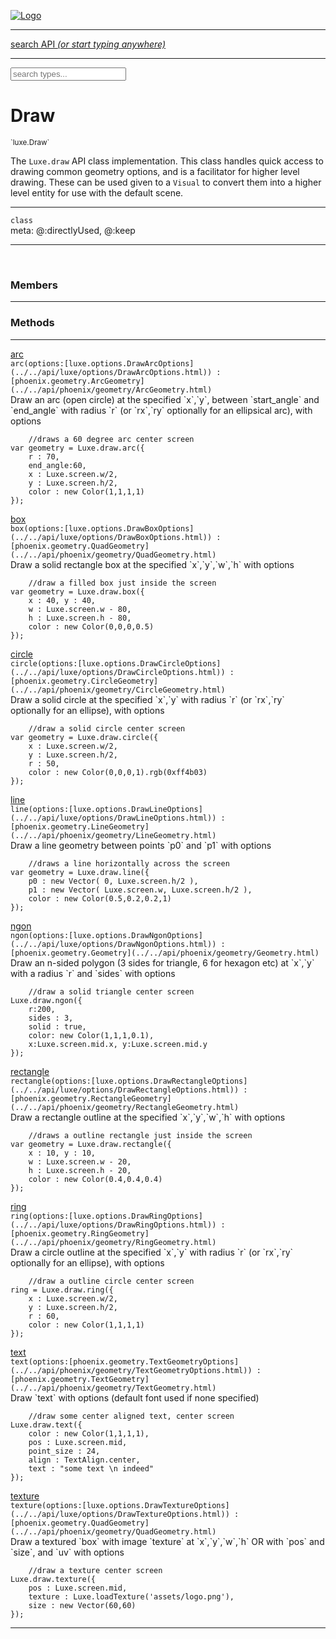 
[![Logo](../../images/logo.png)](../../api/index.html)

<hr/>
<a href="#" id="search_bar" onclick="return;"><div> search API <em>(or start typing anywhere)</em> </div></a>
<hr/>

<script src="../../js/omnibar.js"> </script>
<link rel="stylesheet" type="text/css" href="../../css/omnibar.css" media="all">

<div id="omnibar"> <a href="#" onclick="return" id="omnibar_close"></a> <input id="omnibar_text" type="text" placeholder="search types..."></input></div>
<script  id="typelist" data-relpath="../../" data-types="Luxe,luxe.AppConfig,luxe.Audio,luxe.Camera,luxe.Color,luxe.ColorHSL,luxe.ColorHSV,luxe.Component,luxe.Core,luxe.Cursor,luxe.Debug,luxe.Draw,luxe.EmitHandler,luxe.Emitter,luxe.Entity,luxe.Events,luxe.Game,luxe.GamepadEvent,luxe.GamepadEventType,luxe.HandlerList,luxe.ID,luxe.IO,luxe.Input,luxe.InputEvent,luxe.InputType,luxe.InteractState,luxe.Key,luxe.KeyEvent,luxe.Log,luxe.Matrix,luxe.ModState,luxe.MouseButton,luxe.MouseEvent,luxe.NineSlice,luxe.Objects,luxe.Physics,luxe.PhysicsEngine,luxe.ProjectionType,luxe.Quaternion,luxe.Rectangle,luxe.Scan,luxe.Scene,luxe.Screen,luxe.SizeMode,luxe.Sound,luxe.Sprite,luxe.Tag,luxe.Text,luxe.TextAlign,luxe.TextEvent,luxe.TextEventType,luxe.Timer,luxe.TouchEvent,luxe.Transform,luxe.Vec,luxe.Vector,luxe.Visual,luxe.WindowEvent,luxe.WindowEventData,luxe.WindowEventType,luxe._Emitter.EmitNode,luxe._Events.EventConnection,luxe._Events.EventObject,luxe._Input.MouseButton_Impl_,luxe._NineSlice.Slice,luxe.components.Components,luxe.debug.BatcherDebugView,luxe.debug.DebugInspectorOptions,luxe.debug.DebugView,luxe.debug.Inspector,luxe.debug.ProfilerDebugView,luxe.debug.RenderStats,luxe.debug.StatsDebugView,luxe.debug.TraceDebugView,luxe.debug._ProfilerDebugView.ProfilerBar,luxe.debug._ProfilerDebugView.ProfilerValue,luxe.macros.BuildVersion,luxe.options.BatcherOptions,luxe.options.BitmapFontOptions,luxe.options.CameraOptions,luxe.options.CircleGeometryOptions,luxe.options.ColorOptions,luxe.options.ComponentOptions,luxe.options.DrawArcOptions,luxe.options.DrawBoxOptions,luxe.options.DrawCircleOptions,luxe.options.DrawLineOptions,luxe.options.DrawNgonOptions,luxe.options.DrawPlaneOptions,luxe.options.DrawRectangleOptions,luxe.options.DrawRingOptions,luxe.options.DrawTextureOptions,luxe.options.EntityOptions,luxe.options.GeometryOptions,luxe.options.LineGeometryOptions,luxe.options.LuxeCameraOptions,luxe.options.NineSliceOptions,luxe.options.PlaneGeometryOptions,luxe.options.QuadGeometryOptions,luxe.options.RectangleGeometryOptions,luxe.options.RenderProperties,luxe.options.SpriteOptions,luxe.options.TextOptions,luxe.options.TransformProperties,luxe.options.VisualOptions,luxe.options._DrawOptions.DrawOptions,luxe.options._FontOptions.FontOptions,luxe.resource.DataResource,luxe.resource.JSONResource,luxe.resource.Resource,luxe.resource.ResourceStats,luxe.resource.ResourceType,luxe.resource.Resources,luxe.resource.SoundResource,luxe.resource.TextResource,luxe.resource._Resource.ResourceType_Impl_,luxe.structural.BalancedBST,luxe.structural.BalancedBSTNode,luxe.structural.BalancedBSTTraverseMethod,luxe.structural.OrderedMap,luxe.structural.OrderedMapIterator,luxe.structural._BalancedBST.NodeColor,luxe.tween.Actuate,luxe.tween.BezierPath,luxe.tween.ComponentPath,luxe.tween.IComponentPath,luxe.tween.LinearPath,luxe.tween.MotionPath,luxe.tween.ObjectHash,luxe.tween.RotationPath,luxe.tween._Actuate.TweenTimer,luxe.tween.actuators.GenericActuator,luxe.tween.actuators.IGenericActuator,luxe.tween.actuators.MethodActuator,luxe.tween.actuators.MotionPathActuator,luxe.tween.actuators.PropertyDetails,luxe.tween.actuators.PropertyPathDetails,luxe.tween.actuators.SimpleActuator,luxe.tween.easing.IEasing,luxe.tween.easing.Quad,luxe.tween.easing.QuadEaseIn,luxe.tween.easing.QuadEaseInOut,luxe.tween.easing.QuadEaseOut,luxe.utils.GeometryUtils,luxe.utils.Maths,luxe.utils.Random,luxe.utils.Utils,luxe.utils.unifill.CodePoint,luxe.utils.unifill.CodePointIter,luxe.utils.unifill.Exception,luxe.utils.unifill.InternalEncoding,luxe.utils.unifill.InternalEncodingIter,luxe.utils.unifill.Unicode,luxe.utils.unifill.Unifill,luxe.utils.unifill.Utf,luxe.utils.unifill.Utf8,luxe.utils.unifill._CodePoint.CodePoint_Impl_,luxe.utils.unifill._InternalEncoding.UtfX,luxe.utils.unifill._Utf8.StringU8,luxe.utils.unifill._Utf8.StringU8_Impl_,luxe.utils.unifill._Utf8.Utf8Impl,phoenix.BatchGroup,phoenix.BatchState,phoenix.Batcher,phoenix.BatcherKey,phoenix.BitmapFont,phoenix.BlendEquation,phoenix.BlendMode,phoenix.Camera,phoenix.Character,phoenix.Circle,phoenix.ClampType,phoenix.Color,phoenix.ColorHSL,phoenix.ColorHSV,phoenix.ComponentOrder,phoenix.FOVType,phoenix.FilterType,phoenix.FontInfo,phoenix.Matrix,phoenix.MatrixTransform,phoenix.PrimitiveType,phoenix.ProjectionType,phoenix.Quaternion,phoenix.Ray,phoenix.Rectangle,phoenix.RenderPath,phoenix.RenderState,phoenix.RenderTexture,phoenix.Renderer,phoenix.RendererStats,phoenix.Shader,phoenix.Spatial,phoenix.TextAlign,phoenix.Texture,phoenix.Transform,phoenix.Uniform,phoenix.UniformType,phoenix.Vec,phoenix.Vector,phoenix._Batcher.BlendEquation_Impl_,phoenix._Batcher.BlendMode_Impl_,phoenix._Batcher.PrimitiveType_Impl_,phoenix._BitmapFont.Parser,phoenix._BitmapFont.TextAlign_Impl_,phoenix._Renderer.DefaultShader,phoenix._Renderer.DefaultShaders,phoenix._Shader.Location,phoenix._Shader.UniformType_Impl_,phoenix._Vector.ComponentOrder_Impl_,phoenix._Vector.Vec_Impl_,phoenix.geometry.ArcGeometry,phoenix.geometry.CircleGeometry,phoenix.geometry.CompositeGeometry,phoenix.geometry.EvTextGeometry,phoenix.geometry.Geometry,phoenix.geometry.GeometryKey,phoenix.geometry.GeometryState,phoenix.geometry.LineGeometry,phoenix.geometry.PackedQuad,phoenix.geometry.PackedQuadOptions,phoenix.geometry.PlaneGeometry,phoenix.geometry.QuadGeometry,phoenix.geometry.QuadPackGeometry,phoenix.geometry.RectangleGeometry,phoenix.geometry.RingGeometry,phoenix.geometry.TextGeometry,phoenix.geometry.TextGeometryOptions,phoenix.geometry.TextureCoord,phoenix.geometry.TextureCoordSet,phoenix.geometry.Vertex,phoenix.geometry._TextGeometry.EvTextGeometry_Impl_,phoenix.utils.Rendering"></script>


<h1>Draw</h1>
<small>`luxe.Draw`</small>

The `Luxe.draw` API class implementation.
    This class handles quick access to drawing common geometry options,
    and is a facilitator for higher level drawing. These can be used given to a `Visual` to convert
    them into a higher level entity for use with the default scene.

<hr/>

`class`<br/><span class="meta">
meta: @:directlyUsed, @:keep</span>

<hr/>


&nbsp;
&nbsp;




<h3>Members</h3> <hr/>


<h3>Methods</h3> <hr/><span class="method apipage">
            <a name="arc"><a class="lift" href="#arc">arc</a></a><div class="clear"></div>
            <code class="signature apipage">arc(options:[luxe.options.DrawArcOptions](../../api/luxe/options/DrawArcOptions.html)<span></span>) : [phoenix.geometry.ArcGeometry](../../api/phoenix/geometry/ArcGeometry.html)</code><br/><span class="small_desc_flat">Draw an arc (open circle) at the specified `x`,`y`, between `start_angle` and `end_angle` with radius `r` (or `rx`,`ry` optionally for an ellipsical arc), with options</span>

```
    //draws a 60 degree arc center screen
var geometry = Luxe.draw.arc({
    r : 70,
    end_angle:60,
    x : Luxe.screen.w/2,
    y : Luxe.screen.h/2,
    color : new Color(1,1,1,1)
});
```
</span>
<span class="method apipage">
            <a name="box"><a class="lift" href="#box">box</a></a><div class="clear"></div>
            <code class="signature apipage">box(options:[luxe.options.DrawBoxOptions](../../api/luxe/options/DrawBoxOptions.html)<span></span>) : [phoenix.geometry.QuadGeometry](../../api/phoenix/geometry/QuadGeometry.html)</code><br/><span class="small_desc_flat">Draw a solid rectangle box at the specified `x`,`y`,`w`,`h` with options</span>

```
    //draw a filled box just inside the screen
var geometry = Luxe.draw.box({
    x : 40, y : 40,
    w : Luxe.screen.w - 80,
    h : Luxe.screen.h - 80,
    color : new Color(0,0,0,0.5)
});
```
</span>
<span class="method apipage">
            <a name="circle"><a class="lift" href="#circle">circle</a></a><div class="clear"></div>
            <code class="signature apipage">circle(options:[luxe.options.DrawCircleOptions](../../api/luxe/options/DrawCircleOptions.html)<span></span>) : [phoenix.geometry.CircleGeometry](../../api/phoenix/geometry/CircleGeometry.html)</code><br/><span class="small_desc_flat">Draw a solid circle at the specified `x`,`y` with radius `r` (or `rx`,`ry` optionally for an ellipse), with options</span>

```
    //draw a solid circle center screen
var geometry = Luxe.draw.circle({
    x : Luxe.screen.w/2,
    y : Luxe.screen.h/2,
    r : 50,
    color : new Color(0,0,0,1).rgb(0xff4b03)
});
```
</span>
<span class="method apipage">
            <a name="line"><a class="lift" href="#line">line</a></a><div class="clear"></div>
            <code class="signature apipage">line(options:[luxe.options.DrawLineOptions](../../api/luxe/options/DrawLineOptions.html)<span></span>) : [phoenix.geometry.LineGeometry](../../api/phoenix/geometry/LineGeometry.html)</code><br/><span class="small_desc_flat">Draw a line geometry between points `p0` and `p1` with options</span>

```
    //draws a line horizontally across the screen
var geometry = Luxe.draw.line({
    p0 : new Vector( 0, Luxe.screen.h/2 ),
    p1 : new Vector( Luxe.screen.w, Luxe.screen.h/2 ),
    color : new Color(0.5,0.2,0.2,1)
});
```
</span>
<span class="method apipage">
            <a name="ngon"><a class="lift" href="#ngon">ngon</a></a><div class="clear"></div>
            <code class="signature apipage">ngon(options:[luxe.options.DrawNgonOptions](../../api/luxe/options/DrawNgonOptions.html)<span></span>) : [phoenix.geometry.Geometry](../../api/phoenix/geometry/Geometry.html)</code><br/><span class="small_desc_flat">Draw an n-sided polygon (3 sides for triangle, 6 for hexagon etc) at `x`,`y` with a radius `r` and `sides` with options</span>

```
    //draw a solid triangle center screen
Luxe.draw.ngon({
    r:200,
    sides : 3,
    solid : true,
    color: new Color(1,1,1,0.1),
    x:Luxe.screen.mid.x, y:Luxe.screen.mid.y
});
```
</span>
<span class="method apipage">
            <a name="rectangle"><a class="lift" href="#rectangle">rectangle</a></a><div class="clear"></div>
            <code class="signature apipage">rectangle(options:[luxe.options.DrawRectangleOptions](../../api/luxe/options/DrawRectangleOptions.html)<span></span>) : [phoenix.geometry.RectangleGeometry](../../api/phoenix/geometry/RectangleGeometry.html)</code><br/><span class="small_desc_flat">Draw a rectangle outline at the specified `x`,`y`,`w`,`h` with options</span>

```
    //draws a outline rectangle just inside the screen
var geometry = Luxe.draw.rectangle({
    x : 10, y : 10,
    w : Luxe.screen.w - 20,
    h : Luxe.screen.h - 20,
    color : new Color(0.4,0.4,0.4)
});
```
</span>
<span class="method apipage">
            <a name="ring"><a class="lift" href="#ring">ring</a></a><div class="clear"></div>
            <code class="signature apipage">ring(options:[luxe.options.DrawRingOptions](../../api/luxe/options/DrawRingOptions.html)<span></span>) : [phoenix.geometry.RingGeometry](../../api/phoenix/geometry/RingGeometry.html)</code><br/><span class="small_desc_flat">Draw a circle outline at the specified `x`,`y` with radius `r` (or `rx`,`ry` optionally for an ellipse), with options</span>

```
    //draw a outline circle center screen
ring = Luxe.draw.ring({
    x : Luxe.screen.w/2,
    y : Luxe.screen.h/2,
    r : 60,
    color : new Color(1,1,1,1)
});
```
</span>
<span class="method apipage">
            <a name="text"><a class="lift" href="#text">text</a></a><div class="clear"></div>
            <code class="signature apipage">text(options:[phoenix.geometry.TextGeometryOptions](../../api/phoenix/geometry/TextGeometryOptions.html)<span></span>) : [phoenix.geometry.TextGeometry](../../api/phoenix/geometry/TextGeometry.html)</code><br/><span class="small_desc_flat">Draw `text` with options (default font used if none specified)</span>

```
    //draw some center aligned text, center screen
Luxe.draw.text({
    color : new Color(1,1,1,1),
    pos : Luxe.screen.mid,
    point_size : 24,
    align : TextAlign.center,
    text : "some text \n indeed"
});
```
</span>
<span class="method apipage">
            <a name="texture"><a class="lift" href="#texture">texture</a></a><div class="clear"></div>
            <code class="signature apipage">texture(options:[luxe.options.DrawTextureOptions](../../api/luxe/options/DrawTextureOptions.html)<span></span>) : [phoenix.geometry.QuadGeometry](../../api/phoenix/geometry/QuadGeometry.html)</code><br/><span class="small_desc_flat">Draw a textured `box` with image `texture` at `x`,`y`,`w`,`h` OR with `pos` and `size`, and `uv` with options</span>

```
    //draw a texture center screen
Luxe.draw.texture({
    pos : Luxe.screen.mid,
    texture : Luxe.loadTexture('assets/logo.png'),
    size : new Vector(60,60)
});
```
</span>



<hr/>

&nbsp;
&nbsp;
&nbsp;
&nbsp;